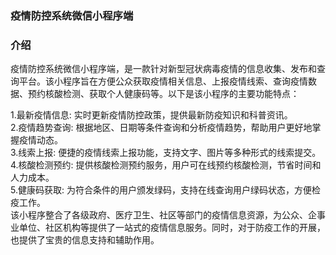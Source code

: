 ### 疫情防控系统微信小程序端
### 介绍
疫情防控系统微信小程序端，是一款针对新型冠状病毒疫情的信息收集、发布和查询平台。该小程序旨在方便公众获取疫情相关信息、上报疫情线索、查询疫情数据、预约核酸检测、获取个人健康码等。以下是该小程序的主要功能特点：

1.最新疫情信息: 实时更新疫情防控政策，提供最新防疫知识和科普资讯。<br>
2.疫情趋势查询: 根据地区、日期等条件查询和分析疫情趋势，帮助用户更好地掌握疫情动态。<br>
3.线索上报: 便捷的疫情线索上报功能，支持文字、图片等多种形式的线索提交。<br>
4.核酸检测预约: 提供核酸检测预约服务，用户可在线预约核酸检测，节省时间和人力成本。<br>
5.健康码获取: 为符合条件的用户颁发绿码，支持在线查询用户绿码状态，方便检疫工作。<br>
该小程序整合了各级政府、医疗卫生、社区等部门的疫情信息资源，为公众、企事业单位、社区机构等提供了一站式的疫情信息服务。同时，对于防疫工作的开展，也提供了宝贵的信息支持和辅助作用。